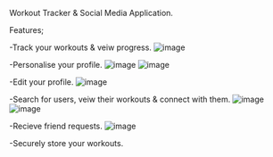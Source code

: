 Workout Tracker & Social Media Application.

Features;

-Track your workouts & veiw progress.
![image](https://github.com/user-attachments/assets/239a4531-034e-42c7-bb74-a3c48c8d79e3)

-Personalise your profile.
![image](https://github.com/user-attachments/assets/fe944f69-5e6a-437b-bae4-23a561a403d0)
![image](https://github.com/user-attachments/assets/a43e1cb2-9a9a-4560-be7b-f9ae099c5e69)

-Edit your profile.
![image](https://github.com/user-attachments/assets/c04a7f47-f118-45e5-af3c-aa5ddfc5dd56)

-Search for users, veiw their workouts & connect with them.
![image](https://github.com/user-attachments/assets/f33fb42d-3249-4100-8f34-95802227b886)
![image](https://github.com/user-attachments/assets/d660e7fb-6ca0-4e94-8f8b-f894008aec48)

-Recieve friend requests.
![image](https://github.com/user-attachments/assets/f1e49282-921b-4881-b83f-c43233d059a7)


-Securely store your workouts.




